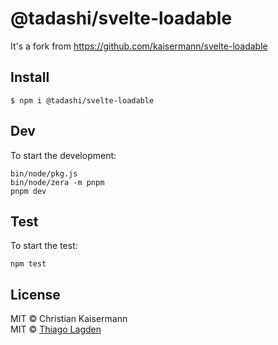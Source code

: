 # @tadashi/svelte-loadable

It's a fork from https://github.com/kaisermann/svelte-loadable


## Install

```
$ npm i @tadashi/svelte-loadable
```


## Dev

To start the development:

```
bin/node/pkg.js
bin/node/zera -m pnpm
pnpm dev
```


## Test

To start the test:

```
npm test
```


## License

MIT © Christian Kaisermann  
MIT © [Thiago Lagden](https://github.com/lagden)
